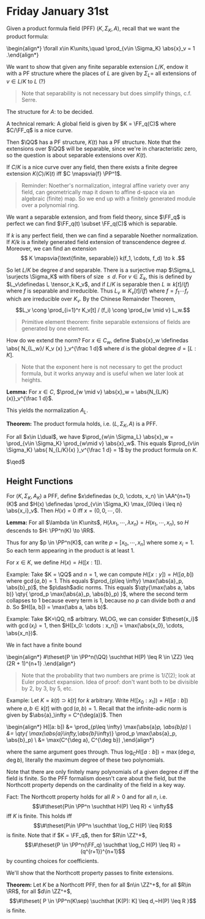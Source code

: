 # Friday January 31st

Given a product formula field (PFF) $(K, \Sigma_K, A)$, recall that we want the product formula:

\begin{align*}
\forall x\in K\units,\quad \prod_{v\in \Sigma_K} \abs{x}_v = 1
.\end{align*}

We want to show that given any finite separable extension $L/K$, endow it with a PF structure where the places of $L$ are given by $\Sigma_L =$ all extensions of $v\in L/K$ to $L$ (?)

> Note that separability is not necessary but does simplify things, c.f. Serre.

The structure for $A$: to be decided.

A technical remark: 
A global field is given by $K = \FF_q(C)$ where $C/\FF_q$ is a nice curve.

Then $\QQ$ has a PF structure, $K(t)$ has a PF structure.
Note that the extensions over $\QQ$ will be separable, since we're in characteristic zero, so the question is about separable extensions over $K(t)$.

If $C/K$ is a nice curve over any field, then there exists a finite degree extension $K(C) / K(t)$ iff $C \mapsvia{f} \PP^1$.

> Reminder: Noether's normalization, integral affine variety over any field, can geometrically map it down to affine d-space via an algebraic (finite) map.
> So we end up with a finitely generated module over a polynomial ring.

We want a separable extension, and from field theory, since $\FF_q$ is perfect we can find $\FF_q(t) \subset \FF_q(C)$ which is separable.

If $k$ is any perfect field, then we can find a separable Noether normalization.
If $K/k$ is a finitely generated field extension of transcendence degree $d$.
Moreover, we can find an extension 
$$
K \mapsvia{\text{finite, separable}} k(f_1, \cdots, f_d) \to k
.$$

So let $L/K$ be degree $d$ and separable.
There is a surjective map $\Sigma_L \surjects \Sigma_K$ with fibers of size $\leq d$.
For $v\in \Sigma_k$, this is defined by $L_v\definedas L \tensor_k K_v$, and if $L/K$ is separable then $L \cong k[t]/(f)$ where $f$ is separable and irreducible.
Thus $L_v \cong K_v[t] / (f)$ where $f = f_1 \cdots f_r$ which are irreducible over $K_v$.
By the Chinese Remainder Theorem, $$L_v \cong \prod_{i=1}^r K_v[t] / (f_i) \cong \prod_{w \mid v} L_w.$$

> Primitive element theorem: finite separable extensions of fields are generated by one element.

How do we extend the norm?
For $x\in C_w$, define $\abs{x}_w \definedas \abs{ N_{L_w}/ K_v (x) }_v^{\frac 1 d}$ where $d$ is the global degree $d = [L : K]$.

> Note that the exponent here is not necessary to get the product formula, but it works anyway and is useful when we later look at heights.

**Lemma:**
For $x\in C$, $\prod_{w \mid v} \abs{x}_w = \abs{N_{L/K}(x)}_v^{\frac 1 d}$.

This yields the normalization $A_L$.

**Theorem:**
The product formula holds, i.e. $(L, \Sigma_K, A)$ is a PFF.

For all $x\in L\dual$, we have $\prod_{w\in \Sigma_L} \abs{x}_w = \prod_{v\in \Sigma_K} \prod_{w\mid v} \abs{x}_w$.
This equals $\prod_{v\in \Sigma_K} \abs{ N_{L/K}(x)  }_v^{\frac 1 d} = 1$ by the product formula on $K$.

$\qed$

## Height Functions

For $(K, \Sigma_K, A_K)$ a PFF, define $x\definedas (x_0, \cdots, x_n) \in \AA^{n+1}(K)$ and $H(x) \definedas \prod_{v\in \Sigma_K} \max_{0\leq i \leq n} \abs{x_i}_v$.
Then $H(x) = 0$ iff $x = (0, 0, \cdots, 0)$.

**Lemma:**
For all $\lambda \in K\units$, $H(\lambda x_1, \cdots, \lambda x_n) = H(x_1, \cdots, x_n)$, so $H$ descends to $H: \PP^n(K) \to \RR$.

Thus for any $p \in \PP^n(K)$, can write $p = [x_0, \cdots, x_n]$ where some $x_i = 1$.
So each term appearing in the product is at least 1.

For $x\in K$, we define $H(x) = H([x: 1])$.

Example:
Take $K = \QQ$ and $n=1$, we can compute $H([x: y]) = H([a, b])$ where $\gcd(a, b) = 1$. 
This equals $\prod_{p\leq \infty} \max(\abs{a}_p, \abs{b}_p)$, the $p\dash$adic norms.
This equals $\qty{\max(\abs a, \abs b)} \qty{ \prod_p \max(\abs{a}_p, \abs{b}_p)  }$, where the second term collapses to 1 because every term is 1, because no $p$ can divide both $a$ and $b$.
So $H([a, b]) = \max(\abs a, \abs b)$.

Example:
Take $K=\QQ, n$ arbitrary.
WLOG, we can consider $\theset{x_i}$ with $\gcd(x_i) = 1$, then $H([x_0: \cdots : x_n]) = \max(\abs{x_0}, \cdots, \abs{x_n})$.

We in fact have a finite bound

\begin{align*}
\#\theset{P \in \PP^n(\QQ) \suchthat H(P) \leq R \in \ZZ} \leq (2R + 1)^{n+1} 
.\end{align*}

> Note that the probability that two numbers are prime is $1/\zeta(2)$; look at Euler product expansion.
> Idea of proof: don't want both to be divisible by 2, by 3, by 5, etc.

Example:
Let $K = k(t) \supset k[t]$ for $k$ arbitrary.
Write $H([x_0: x_1]) = H([a:b])$ where $a, b\in k[t]$ with $\gcd(a, b) = 1$.
Recall that the infinite-adic norm is given by $\abs{a}_\infty = C^{\deg(a)}$.
Then 

\begin{align*}
H([a: b]) &= \prod_{p\leq \infty} \max(\abs{a}_p, \abs{b}_p) \\
&= \qty{ \max(\abs{a}_\infty,\abs{b}_\infty)} \prod_p \max(\abs{a}_p, \abs{b}_p) \\
&= \max(C^{\deg a}, C^{\deg b})
,\end{align*}

where the same argument goes through.
Thus $\log_C H([a: b]) = \max(\deg a, \deg b)$, literally the maximum degree of these two polynomials.

Note that there are only finitely many polynomials of a given degree $d$ iff the field is finite.
So the PFF formalism doesn't care about the field, but the Northcott property depends on the cardinality of the field in a key way.

Fact:
The Northcott property holds for all $R> 0$ and for all $n$, i.e. $$\#\theset{P\in \PP^n \suchthat H(P) \leq R} < \infty$$ iff $K$ is finite.
This holds iff $$\#\theset{P\in \PP^n \suchthat \log_C H(P) \leq R}$$ is finite.
Note that if $K = \FF_q$, then for $R\in \ZZ^+$, $$\#\theset{P \in \PP^n(\FF_q) \suchthat \log_C H(P) \leq R} = (q^{r+1})^{n+1}$$ by counting choices for coefficients.

We'll show that the Northcott property passes to finite extensions.

**Theorem:**
Let $K$ be a Northcott PFF, then for all $n\in \ZZ^+$, for all $R\in \RR$, for all $d\in \ZZ^+$, $$\#\theset{ P \in \PP^n(K\sep) \suchthat [K(P): K] \leq d,~H(P) \leq R  }$$ is finite.
